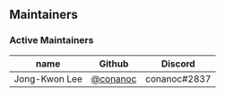 ## Maintainers

### Active Maintainers

| name               | Github                                                     | Discord          |
| ------------------ | ---------------------------------------------------------- | ---------------- |
| Jong-Kwon Lee      | [@conanoc](https://github.com/conanoc)                     | conanoc#2837     |
